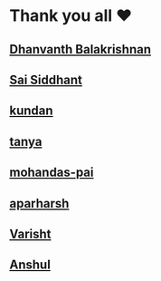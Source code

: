<!--[Name](github profile link), add yourself at top!-->
# Thank you all :heart:

## [Dhanvanth Balakrishnan](https://github.com/DanB288)
## [Sai Siddhant](https://github.com/saisiddhant12)
## [kundan](https://github.com/KUndn)
## [tanya](https://github.com/tanya3007)
## [mohandas-pai](https://github.com/mohandas-pai)
## [aparharsh](https://github.com/aparharsh)
## [Varisht](https://github.com/varishtsg)
## [Anshul](https://github.com/achoudh5)
